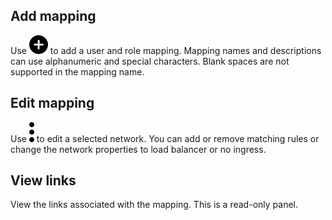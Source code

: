 ## Add mapping


Use ![""](Images/ebt1659745488877.svg) to add a user and role mapping. Mapping names and descriptions can use alphanumeric and special characters. Blank spaces are not supported in the mapping name.

## Edit mapping


Use ![""](Images/zsz1597101912145.svg) to edit a selected network. You can add or remove matching rules or change the network properties to load balancer or no ingress.

## View links


View the links associated with the mapping. This is a read-only panel.

